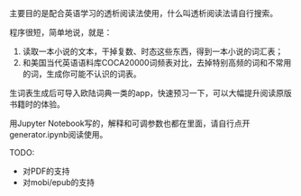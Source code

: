 主要目的是配合英语学习的透析阅读法使用，什么叫透析阅读法请自行搜索。

程序很短，简单地说，就是：

1. 读取一本小说的文本，干掉复数、时态这些东西，得到一本小说的词汇表；
2. 和美国当代英语语料库COCA20000词频表对比，去掉特别高频的词和不常用的词，生成你可能不认识的词表。

生词表生成后可导入欧陆词典一类的app，快速预习一下，可以大幅提升阅读原版书籍时的体验。

用Jupyter Notebook写的，解释和可调参数也都在里面，请自行点开generator.ipynb阅读使用。


TODO:
- 对PDF的支持
- 对mobi/epub的支持
